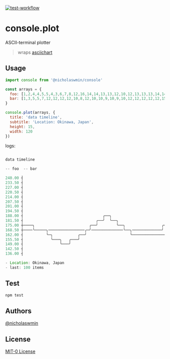 [![test-workflow][test-badge]][test-workflow]

# console.plot 

ASCII-terminal plotter 

> wraps [asciichart][asciichart]

## Usage 

```js
import console from '@nicholaswmin/console'

const arrays = {
  foo: [1,2,4,4,5,5,4,3,6,7,8,12,16,14,14,13,13,12,10,12,13,13,13,14,14,14,15],
  bar: [1,3,5,5,7,12,12,12,12,10,8,12,10,10,9,10,9,10,12,12,12,12,12,15,12,12]
}

console.plot(arrays, {
  title: 'data timeline',
  subtitle: 'Location: Okinawa, Japan',
  height: 15,
  width: 120
})
```

logs:

```js

data timeline

-- foo  -- bar

240.00 ┤                                                                                   ╭─────────────── 
233.50 ┤                                                                                 ╭─╯                
227.00 ┤                                                                               ╭─╯                  
220.50 ┤                                                                            ╭──╯                    
214.00 ┤                                                                          ╭─╯                       
207.50 ┤                                                                        ╭─╯                         
201.00 ┤                                                                      ╭─╯                           
194.50 ┤                                                                   ╭──╯                             
188.00 ┤                                   ╭──╮                          ╭─╯                                
181.50 ┤                                ╭──╯  ╰──╮                     ╭─╯                                  
175.00 ┼────╮                        ╭──╯        ╰──╮                ╭─╯                                    
168.50 ┼────╰─────╮────────────────╭─╯──────────────╰──╮─────────────╯                                      
162.00 ┤          ╰─╮           ╭──╯                   ╰─────────────────────────────────────────╮          
155.50 ┤            ╰───╮   ╭───╯                                                                ╰──╮       
149.00 ┤                ╰───╯                                                                       ╰─╮     
142.50 ┤                                                                                              ╰──╮  
136.00 ┤                                                                                                 ╰─ 

- Location: Okinawa, Japan
- last: 100 items
```

## Test 

```bash 
npm test 
```

## Authors

[@nicholaswmin][nicholaswmin]

## License

[MIT-0 License][license]

[test-badge]: https://github.com/nicholaswmin/console-plot/actions/workflows/test.yml/badge.svg
[test-workflow]: https://github.com/nicholaswmin/console-plot/actions/workflows/test.yml

[asciichart]: https://github.com/kroitor/asciichart
[nicholaswmin]: https://github.com/nicholaswmin
[license]: ./LICENSE
